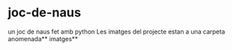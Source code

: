 # joc-de-naus
un joc de naus fet amb python
Les imatges del projecte estan a una carpeta anomenada** imatges**
